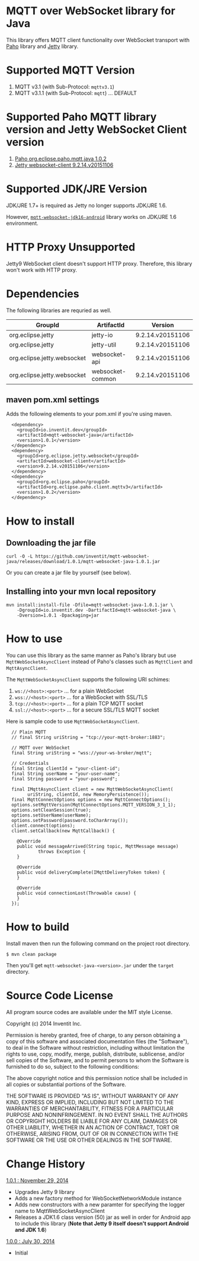 # MQTT over WebSocket  library for Java

This library offers MQTT client functionality over WebSocket transport with [Paho](http://www.eclipse.org/paho/) library and [Jetty](http://www.eclipse.org/jetty/) library.

# Supported MQTT Version

1. MQTT v3.1   (with Sub-Protocol: `mqttv3.1`)
1. MQTT v3.1.1 (with Sub-Protocol: `mqtt`) ... DEFAULT

# Supported Paho MQTT library version and Jetty WebSocket Client version

1. [Paho org.eclipse.paho.mqtt.java 1.0.2](http://git.eclipse.org/c/paho/org.eclipse.paho.mqtt.java.git/tag/?id=v1.0.2)
1. [Jetty websocket-client 9.2.14.v20151106](http://www.eclipse.org/jetty/documentation/current/jetty-websocket-client-api.html)

# Supported JDK/JRE Version

JDK/JRE 1.7+ is required as Jetty no longer supports JDK/JRE 1.6.

However, [`mqtt-websocket-jdk16-android`](https://github.com/inventit/mqtt-websocket-jdk16-android) library works on JDK/JRE 1.6 environment.

# HTTP Proxy Unsupported

Jetty9 WebSocket client doesn't support HTTP proxy. Therefore, this library won't work with HTTP proxy.

# Dependencies

The following libraries are requried as well.

| GroupId                   | ArtifactId     | Version        |
|---------------------------|----------------|----------------|
|org.eclipse.jetty          |jetty-io        |9.2.14.v20151106|
|org.eclipse.jetty          |jetty-util      |9.2.14.v20151106|
|org.eclipse.jetty.websocket|websocket-api   |9.2.14.v20151106|
|org.eclipse.jetty.websocket|websocket-common|9.2.14.v20151106|

## maven pom.xml settings

Adds the following elements to your pom.xml if you're using maven.

```
  <dependency>
    <groupId>io.inventit.dev</groupId>
    <artifactId>mqtt-websocket-java</artifactId>
    <version>1.0.1</version>
  </dependency>
  <dependency>
    <groupId>org.eclipse.jetty.websocket</groupId>
    <artifactId>websocket-client</artifactId>
    <version>9.2.14.v20151106</version>
  </dependency>
  <dependency>
    <groupId>org.eclipse.paho</groupId>
    <artifactId>org.eclipse.paho.client.mqttv3</artifactId>
    <version>1.0.2</version>
  </dependency>
```

# How to install

## Downloading the jar file

    curl -O -L https://github.com/inventit/mqtt-websocket-java/releases/download/1.0.1/mqtt-websocket-java-1.0.1.jar

Or you can create a jar file by yourself (see below).

## Installing into your mvn local repository

    mvn install:install-file -Dfile=mqtt-websocket-java-1.0.1.jar \
        -DgroupId=io.inventit.dev -DartifactId=mqtt-websocket-java \
        -Dversion=1.0.1 -Dpackaging=jar

# How to use
You can use this library as the same manner as Paho's library but use `MqttWebSocketAsyncClient` instead of Paho's classes such as `MqttClient` and `MqttAsyncClient`.

The `MqttWebSocketAsyncClient` supports the following URI schimes:

1. `ws://<host>:<port>`  ... for a plain WebSocket
1. `wss://<host>:<port>` ... for a WebSocket with SSL/TLS
1. `tcp://<host>:<port>` ... for a plain TCP MQTT socket
1. `ssl://<host>:<port>` ... for a secure SSL/TLS MQTT socket

Here is sample code to use `MqttWebSocketAsyncClient`.

      // Plain MQTT
      // final String uriString = "tcp://your-mqtt-broker:1883";

      // MQTT over WebSocket
      final String uriString = "wss://your-ws-broker/mqtt";

      // Credentials
      final String clientId = "your-client-id";
      final String userName = "your-user-name";
      final String password = "your-password";

      final IMqttAsyncClient client = new MqttWebSocketAsyncClient(
      		uriString, clientId, new MemoryPersistence());
      final MqttConnectOptions options = new MqttConnectOptions();
      options.setMqttVersion(MqttConnectOptions.MQTT_VERSION_3_1_1);
      options.setCleanSession(true);
      options.setUserName(userName);
      options.setPassword(password.toCharArray());
      client.connect(options);
      client.setCallback(new MqttCallback() {

      	@Override
      	public void messageArrived(String topic, MqttMessage message)
      			throws Exception {
      	}

      	@Override
      	public void deliveryComplete(IMqttDeliveryToken token) {
      	}

      	@Override
      	public void connectionLost(Throwable cause) {
      	}
      });

# How to build

Install maven then run the following command on the project root directory.

    $ mvn clean package

Then you'll get `mqtt-websocket-java-<version>.jar` under the `target` directory.

# Source Code License

All program source codes are available under the MIT style License.

Copyright (c) 2014 Inventit Inc.

Permission is hereby granted, free of charge, to any person obtaining a copy of this software and associated documentation files (the "Software"), to deal in the Software without restriction, including without limitation the rights to use, copy, modify, merge, publish, distribute, sublicense, and/or sell copies of the Software, and to permit persons to whom the Software is furnished to do so, subject to the following conditions:

The above copyright notice and this permission notice shall be included in all copies or substantial portions of the Software.

THE SOFTWARE IS PROVIDED "AS IS", WITHOUT WARRANTY OF ANY KIND, EXPRESS OR IMPLIED, INCLUDING BUT NOT LIMITED TO THE WARRANTIES OF MERCHANTABILITY, FITNESS FOR A PARTICULAR PURPOSE AND NONINFRINGEMENT. IN NO EVENT SHALL THE AUTHORS OR COPYRIGHT HOLDERS BE LIABLE FOR ANY CLAIM, DAMAGES OR OTHER LIABILITY, WHETHER IN AN ACTION OF CONTRACT, TORT OR OTHERWISE, ARISING FROM, OUT OF OR IN CONNECTION WITH THE SOFTWARE OR THE USE OR OTHER DEALINGS IN THE SOFTWARE.

# Change History

[1.0.1 : November 29, 2014](https://github.com/inventit/mqtt-websocket-java/releases/tag/1.0.1)

* Upgrades Jetty 9 library
* Adds a new factory method for WebSocketNetworkModule instance
* Adds new constructors with a new paramter for specifying the logger name to MqttWebSocketAsyncClient
* Releases a JDK1.6 class version (50) jar as well in order for Android app to include this library (**Note that Jetty 9 itself doesn't support Android and JDK 1.6**)

[1.0.0 : July 30, 2014](https://github.com/inventit/mqtt-websocket-java/releases/tag/1.0.0)

* Initial
